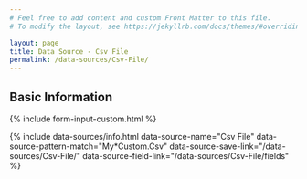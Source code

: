 ```yaml
---
# Feel free to add content and custom Front Matter to this file.
# To modify the layout, see https://jekyllrb.com/docs/themes/#overriding-theme-defaults

layout: page
title: Data Source - Csv File
permalink: /data-sources/Csv-File/
---
```


## Basic Information

{% include form-input-custom.html %}

{%
 include data-sources/info.html
    data-source-name="Csv File"
    data-source-pattern-match="My*Custom.Csv"
    data-source-save-link="/data-sources/Csv-File/"
    data-source-field-link="/data-sources/Csv-File/fields"
%}